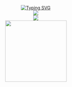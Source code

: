 <p align="center">
<a href="https://git.io/typing-svg"><img src="https://readme-typing-svg.herokuapp.com?font=Fira+Code&duration=3000&pause=1000&color=000000&center=true&width=435&lines=I'm+a+Student.;Currently+learning+something." alt="Typing SVG" /></a>
<br/>
<a href="https://git.io/streak-stats"><img src="http://github-readme-streak-stats.herokuapp.com?user=ariskhuzaini&theme=dark&sideNums=FFD600"/></a>
<br/>
<a href="https://github.com/anuraghazra/github-readme-stats"><img src="https://github-readme-stats.vercel.app/api?username=ariskhuzaini&show_icons=true&theme=great-gatsby"/></a>
<br/>
<a href="https://github.com/anuraghazra/github-readme-stats"><img src="https://github-readme-stats.vercel.app/api/top-langs/?username=ariskhuzaini&langs_count=8&layout=compact&theme=react&hide_border=true&bg_color=1F222E&title_color=F85D7F&icon_color=F8D866&hide=Jupyter%20Notebook" height="195px"/></a>
</p>
